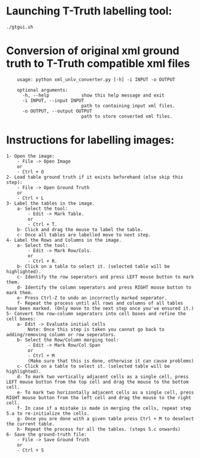 # Launching T-Truth labelling tool:

    ./gtgui.sh

# Conversion of original xml ground truth to T-Truth compatible xml files

        usage: python xml_unlv_converter.py [-h] -i INPUT -o OUTPUT

        optional arguments:
          -h, --help            show this help message and exit
          -i INPUT, --input INPUT
                                path to containing input xml files.
          -o OUTPUT, --output OUTPUT
                                path to store converted xml files.


# Instructions for labelling images:

    1- Open the image:
        - File -> Open Image
        or 
        - Ctrl + O
    2- Load table ground truth if it exists beforehand (else skip this step):
        - File -> Open Ground Truth
        or 
        - Ctrl + L
    3- Label the tables in the image.
        a- Select the tool:
            - Edit -> Mark Table.
            or
            - Ctrl + T.
        b- Click and drag the mouse to label the table.
        c- Once all tables are labelled move to next step.
    4- Label the Rows and Columns in the image.
        a- Select the tool:
            - Edit -> Mark Row/Cols.
            or
            - Ctrl + R.
        b- Click on a table to select it. (selected table will be highlighted).
        c- Identify the row seperators and press LEFT mouse button to mark them.
        d- Identify the column seperators and press RIGHT mouse button to mark them.
        e- Press Ctrl-Z to undo an incorrectly marked seperator.
        f- Repeat the process until all rows and columns of all tables have been marked. (Only move to the next step once you've ensured it.)    
    5- Convert the row-column seperators into cell boxes and refine the cell boxes:
        a- Edit -> Evaluate initial cells 
            Note: Once this step is taken you cannot go back to adding/removing column or row seperators. 
        b- Select the Row/Column merging tool:
            - Edit -> Mark Row/Col Span
            or
            - Ctrl + M
            (Make sure that this is done, otherwise it can cause problems)
        c- Click on a table to select it. (selected table will be highlighted).
        d- To mark two vertically adjacent cells as a single cell, press LEFT mouse button from the top cell and drag the mouse to the bottom cell.
        e- To mark two horizontally adjacent cells as a single cell, press RIGHT mouse button from the left cell and drag the mouse to the right cell.
        f- In case if a mistake is made in merging the cells, repeat step 5.a to re-initialize the cells.
        g- Once you are done with a given table press Ctrl + M to deselect the current table.
        h- Repeat the process for all the tables. (steps 5.c onwards)
    6- Save the ground-truth file:
        - File -> Save Ground Truth 
        or 
        - Ctrl + S
